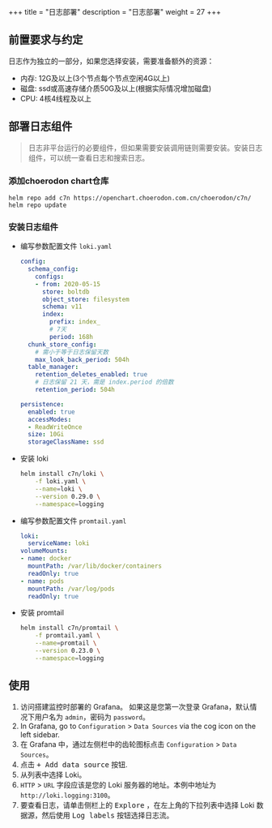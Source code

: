 +++
title = "日志部署"
description = "日志部署"
weight = 27
+++

## 前置要求与约定

日志作为独立的一部分，如果您选择安装，需要准备额外的资源：

- 内存: 12G及以上(3个节点每个节点空闲4G以上)
- 磁盘: ssd或高速存储介质50G及以上(根据实际情况增加磁盘)
- CPU: 4核4线程及以上

## 部署日志组件

<blockquote class="note">
日志非平台运行的必要组件，但如果需要安装调用链则需要安装。安装日志组件，可以统一查看日志和搜索日志。
</blockquote>

### 添加choerodon chart仓库

```
helm repo add c7n https://openchart.choerodon.com.cn/choerodon/c7n/
helm repo update
```

### 安装日志组件

- 编写参数配置文件 `loki.yaml`

    ```yaml
    config:
      schema_config:
        configs:
        - from: 2020-05-15
          store: boltdb
          object_store: filesystem
          schema: v11
          index:
            prefix: index_
            # 7天
            period: 168h
      chunk_store_config:
        # 需小于等于日志保留天数
        max_look_back_period: 504h
      table_manager:
        retention_deletes_enabled: true
        # 日志保留 21 天，需是 index.period 的倍数
        retention_period: 504h
    
    persistence:
      enabled: true
      accessModes:
      - ReadWriteOnce
      size: 10Gi
      storageClassName: ssd
    ```

- 安装 loki

    ```bash
    helm install c7n/loki \
        -f loki.yaml \
        --name=loki \
        --version 0.29.0 \
        --namespace=logging
    ```

- 编写参数配置文件 `promtail.yaml`

    ```yaml
    loki:
      serviceName: loki
    volumeMounts:
    - name: docker
      mountPath: /var/lib/docker/containers
      readOnly: true
    - name: pods
      mountPath: /var/log/pods
      readOnly: true
    ```

- 安装 promtail

    ```bash
    helm install c7n/promtail \
        -f promtail.yaml \
        --name=promtail \
        --version 0.23.0 \
        --namespace=logging
    ```

## 使用

1. 访问搭建监控时部署的 Grafana。 如果这是您第一次登录 Grafana，默认情况下用户名为 `admin`，密码为 `password`。
2. In Grafana, go to `Configuration` > `Data Sources` via the cog icon on the
   left sidebar.
3. 在 Grafana 中，通过左侧栏中的齿轮图标点击 `Configuration` > `Data Sources`。
4. 点击 <kbd>+ Add data source</kbd> 按钮.
5. 从列表中选择 Loki。
6. `HTTP` > `URL` 字段应该是您的 Loki 服务器的地址。本例中地址为 `http://loki.logging:3100`。
7. 要查看日志，请单击侧栏上的 <kbd>Explore</kbd> ，在左上角的下拉列表中选择 Loki 数据源，然后使用 <kbd>Log labels</kbd> 按钮选择日志流。